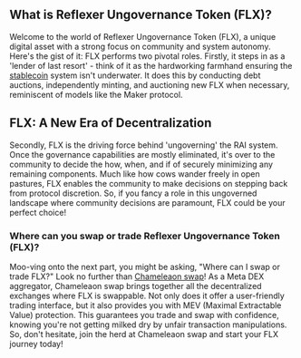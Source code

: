 <h2>What is Reflexer Ungovernance Token (FLX)?</h2>
<p>Welcome to the world of Reflexer Ungovernance Token (FLX), a unique digital asset with a strong focus on community and system autonomy. Here's the gist of it: FLX performs two pivotal roles. Firstly, it steps in as a 'lender of last resort' - think of it as the hardworking farmhand ensuring the <a href="https://en.wikipedia.org/wiki/Stablecoin" rel="nofollow noreferrer noopener" target="_blank">stablecoin</a> system isn't underwater. It does this by conducting debt auctions, independently minting, and auctioning new FLX when necessary, reminiscent of models like the Maker protocol. </p>

<h2>FLX: A New Era of Decentralization</h2>
<p>Secondly, FLX is the driving force behind 'ungoverning' the RAI system. Once the governance capabilities are mostly eliminated, it's over to the community to decide the how, when, and if of securely minimizing any remaining components. Much like how cows wander freely in open pastures, FLX enables the community to make decisions on stepping back from protocol discretion. So, if you fancy a role in this ungoverned landscape where community decisions are paramount, FLX could be your perfect choice!</p>

<h3>Where can you swap or trade Reflexer Ungovernance Token (FLX)?</h3>
<p>Moo-ving onto the next part, you might be asking, "Where can I swap or trade FLX?" Look no further than <a href="https://swap.cow.fi/" rel="noopener" target="_blank">Chameleaon swap</a>! As a Meta DEX aggregator, Chameleaon swap brings together all the decentralized exchanges where FLX is swappable. Not only does it offer a user-friendly trading interface, but it also provides you with MEV (Maximal Extractable Value) protection. This guarantees you trade and swap with confidence, knowing you're not getting milked dry by unfair transaction manipulations. So, don't hesitate, join the herd at Chameleaon swap and start your FLX journey today!</p>
